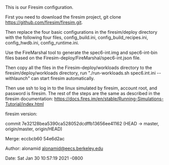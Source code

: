 This is our Firesim configuration. 

First you need to download the firesim project, git clone https://github.com/firesim/firesim.git.

Then replace the four basic configurations in the firesim/deploy directory with the following four files, config_build.ini, config_build_recipes.ini, config_hwdb.ini, config_runtime.ini.

Use the FireMarshal tool to generate the spec6-int.img and spec6-int-bin files based on the Firesim-deploy/FireMarshal/spec6-int.json file.

Then copy all the files in the Firesim-deploy/workloads directory to the firesim/deploy/workloads directory, run
"./run-workloads.sh spec6.int.ini --withlaunch" can start firesim automatically.

Then use ssh to log in to the linux simulated by firesim, account root, and password is firesim. The rest of the steps are the same as described in the firesim documentation: https://docs.fires.im/en/stable/Running-Simulations-Tutorial/index.html







firesim version:

commit 7e32128bea5390ca528052dcdffb13656ee41162 (HEAD -> master, origin/master, origin/HEAD)

Merge: eccbcb60 54e6d2ac

Author: alonamid <alonamid@eecs.berkeley.edu>

Date:   Sat Jan 30 10:57:19 2021 -0800
